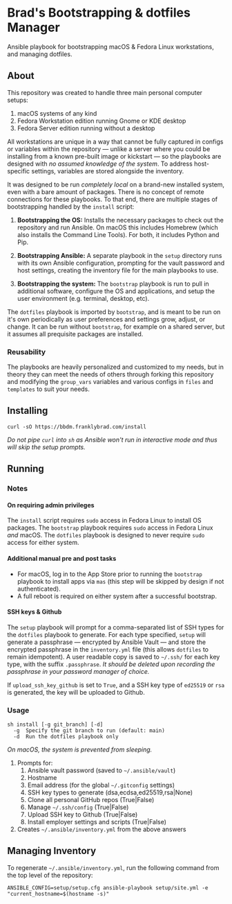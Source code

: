 # Brad's Bootstrapping & dotfiles Manager

Ansible playbook for bootstrapping macOS & Fedora Linux workstations, and managing dotfiles.

## About

This repository was created to handle three main personal computer setups:

1. macOS systems of any kind
2. Fedora Workstation edition running Gnome or KDE desktop
3. Fedora Server edition running without a desktop

All workstations are unique in a way that cannot be fully captured in configs or variables within the repository — unlike a server where you could be installing from a known pre-built image or kickstart — so the playbooks are designed with *no assumed knowledge of the system*. To address host-specific settings, variables are stored alongside the inventory.

It was designed to be run *completely local* on a brand-new installed system, even with a bare amount of packages. There is no concept of remote connections for these playbooks. To that end, there are multiple stages of bootstrapping handled by the `install` script:

1. **Bootstrapping the OS:** Installs the necessary packages to check out the repository and run Ansible. On macOS this includes Homebrew (which also installs the Command Line Tools). For both, it includes Python and Pip.

2. **Bootstrapping Ansible:** A separate playbook in the `setup` directory runs with its own Ansible configuration, prompting for the vault password and host settings, creating the inventory file for the main playbooks to use.

3. **Bootstrapping the system:** The `bootstrap` playbook is run to pull in additional software, configure the OS and applications, and setup the user environment (e.g. terminal, desktop, etc).

The `dotfiles` playbook is imported by `bootstrap`, and is meant to be run on it's own periodically as user preferences and settings grow, adjust, or change. It can be run without `bootstrap`, for example on a shared server, but it assumes all prequisite packages are installed.

### Reusability

The playbooks are heavily personalized and customized to my needs, but in theory they can meet the needs of others through forking this repository and modifying the `group_vars` variables and various configs in `files` and `templates` to suit your needs.

## Installing

```shell
curl -sO https://bbdm.franklybrad.com/install
```

*Do not pipe `curl` into `sh` as Ansible won't run in interactive mode and thus will skip the setup prompts.*

## Running

### Notes

#### On requiring admin privileges

The `install` script requires `sudo` access in Fedora Linux to install OS packages. The `bootstrap` playbook requires `sudo` access in Fedora Linux *and* macOS. The `dotfiles` playbook is designed to never require `sudo` access for either system.

#### Additional manual pre and post tasks

* For macOS, log in to the App Store prior to running the `bootstrap` playbook to install apps via `mas` (this step will be skipped by design if not authenticated).
* A full reboot is required on either system after a successful bootstrap.

#### SSH keys & Github

The `setup` playbook will prompt for a comma-separated list of SSH types for the `dotfiles` playbook to generate. For each type specified, `setup` will generate a passphrase — encrypted by Ansible Vault — and store the encrypted passphrase in the `inventory.yml` file (this allows `dotfiles` to remain idempotent). A user readable copy is saved to `~/.ssh/` for each key type, with the suffix `.passphrase`. *It should be deleted upon recording the passphrase in your password manager of choice.*

If `upload_ssh_key_github` is set to `True`, and a SSH key type of `ed25519` or `rsa` is generated, the key will be uploaded to Github.

### Usage

```text
sh install [-g git_branch] [-d]
  -g  Specify the git branch to run (default: main)
  -d  Run the dotfiles playbook only
```

*On macOS, the system is prevented from sleeping.*

1. Prompts for:
    1. Ansible vault password (saved to `~/.ansible/vault`)
    2. Hostname
    3. Email address (for the global `~/.gitconfig` settings)
    4. SSH key types to generate (dsa,ecdsa,ed25519,rsa|None)
    5. Clone all personal GitHub repos (True|False)
    6. Manage `~/.ssh/config` (True|False)
    7. Upload SSH key to Github (True|False)
    8. Install employer settings and scripts (True|False)
2. Creates `~/.ansible/inventory.yml` from the above answers

## Managing Inventory

To regenerate `~/.ansible/inventory.yml`, run the following command from the top level of the repository:

```shell
ANSIBLE_CONFIG=setup/setup.cfg ansible-playbook setup/site.yml -e "current_hostname=$(hostname -s)"
```
